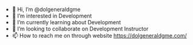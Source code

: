 - 👋 Hi, I’m @dolgeneraldgme
- 👀 I’m interested in Development
- 🌱 I’m currently learning about Development 
- 💞️ I’m looking to collaborate on Development Instructor
- 📫 How to reach me on through website https://dolgeneraldgme.com/

<!---
dolgeneraldgme/dolgeneraldgme is a ✨ special ✨ repository because its `README.md` (this file) appears on your GitHub profile.
You can click the Preview link to take a look at your changes.
--->
